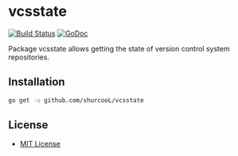 vcsstate
========

[![Build Status](https://travis-ci.org/shurcooL/vcsstate.svg?branch=master)](https://travis-ci.org/shurcooL/vcsstate) [![GoDoc](https://godoc.org/github.com/shurcooL/vcsstate?status.svg)](https://godoc.org/github.com/shurcooL/vcsstate)

Package vcsstate allows getting the state of version control system repositories.

Installation
------------

```bash
go get -u github.com/shurcooL/vcsstate
```

License
-------

-	[MIT License](https://opensource.org/licenses/mit-license.php)
